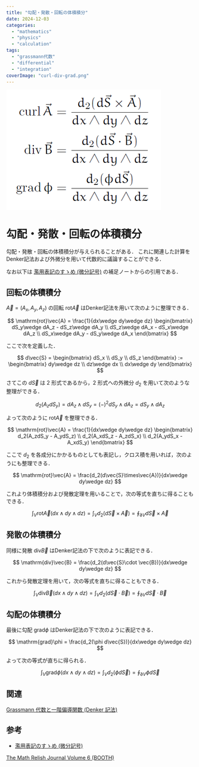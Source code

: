 ```yaml
---
title: "勾配・発散・回転の体積積分"
date: 2024-12-03
categories: 
  - "mathematics"
  - "physics"
  - "calculation"
tags: 
  - "grassmann代数"
  - "differential"
  - "integration"
coverImage: "curl-div-grad.png"
---
```


![](images/curl-div-grad.png)

# 勾配・発散・回転の体積積分

勾配・発散・回転の体積積分が与えられることがある． これに関連した計算をDenker記法および外微分を用いて代数的に議論することができる．

なお以下は [濫用表記のすゝめ (微分記号)](https://mathrelish.booth.pm/items/5738559) の補足ノートからの引用である．

## 回転の体積積分

$\vec{A}=(A_x,A_y,A_z)$ の回転 $\mathrm{rot}\vec{A}$ はDenker記法を用いて次のように整理できる．

$$ \mathrm{rot}\vec{A} = \frac{1}{dx\wedge dy\wedge dz} \begin{bmatrix} dS_y\wedge dA_z - dS_z\wedge dA_y \\ dS_z\wedge dA_x - dS_x\wedge dA_z \\ dS_x\wedge dA_y - dS_y\wedge dA_x \end{bmatrix} $$

ここで次を定義した．

$$ d\vec{S} = \begin{bmatrix} dS_x \\ dS_y \\ dS_z \end{bmatrix} := \begin{bmatrix} dy\wedge dz \\ dz\wedge dx \\ dx\wedge dy \end{bmatrix} $$

さてこの $d\vec{S}$ は $2$ 形式であるから，$2$ 形式への外微分 $d_2$ を用いて次のような整理ができる．

$$ d_2(A_zdS_y) = dA_z\wedge dS_y = (-)^2dS_y\wedge dA_z = dS_y\wedge dA_z $$

よって次のように $\mathrm{rot}\vec{A}$ を整理できる．

$$ \mathrm{rot}\vec{A} = \frac{1}{dx\wedge dy\wedge dz} \begin{bmatrix} d_2(A_zdS_y - A_ydS_z) \\ d_2(A_xdS_z - A_zdS_x) \\ d_2(A_ydS_x - A_xdS_y) \end{bmatrix} $$

ここで $d_2$ を各成分にかかるものとしても表記し，クロス積を用いれば，次のようにも整理できる．

$$ \mathrm{rot}\vec{A} = \frac{d_2(d\vec{S}\times\vec{A})}{dx\wedge dy\wedge dz} $$

これより体積積分および発散定理を用いることで，次の等式を直ちに得ることもできる．

$$ \int_V \mathrm{rot}\vec{A} (dx\wedge dy\wedge dz) = \int_V d_2(d\vec{S}\times\vec{A}) = \oint_{\partial V} d\vec{S}\times\vec{A} $$

## 発散の体積積分

同様に発散 $\mathrm{div}\vec{B}$ はDenker記法の下で次のように表記できる．

$$ \mathrm{div}\vec{B} = \frac{d_2(d\vec{S}\cdot \vec{B})}{dx\wedge dy\wedge dz} $$

これから発散定理を用いて，次の等式を直ちに得ることもできる．

$$ \int_V \mathrm{div}\vec{B}(dx\wedge dy\wedge dz) = \int_V d_2(d\vec{S}\cdot \vec{B}) = \oint_{\partial V}d\vec{S}\cdot \vec{B} $$

## 勾配の体積積分

最後に勾配 $\mathrm{grad}\phi$ はDenker記法の下で次のように表記できる．

$$ \mathrm{grad}\phi = \frac{d_2(\phi d\vec{S})}{dx\wedge dy\wedge dz} $$

よって次の等式が直ちに得られる．

$$ \int_V \mathrm{grad}\phi(dx\wedge dy\wedge dz) = \int_V d_2(\phi d\vec{S}) = \oint_{\partial V}\phi d\vec{S} $$

## 関連

[Grassmann 代数と一階偏導関数 (Denker 記法)](https://mathrelish.com/mathematics/grassmann-algebra-and-first-partial-derivative-with-denkers-notation)

## 参考

- [濫用表記のすゝめ (微分記号)](https://mathrelish.booth.pm/items/5738559)

[The Math Relish Journal Volume 6 (BOOTH)](https://mathrelish.booth.pm/items/5738559)
